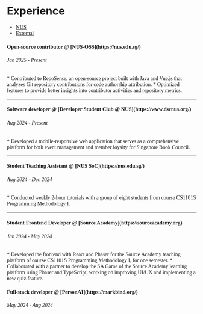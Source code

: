 # Experience
<span style="font-family: 'Lucida Console';">
<ul class="nav nav-tabs" role="tablist">
  <li class="nav-item" role="presentation">
    <a class="nav-link active" data-bs-toggle="tab" href="#NUS" aria-selected="false" role="tab" tabindex="-1">NUS</a>
  </li>
  <li class="nav-item" role="presentation">
    <a class="nav-link" data-bs-toggle="tab" href="#External" aria-selected="true" role="tab">External</a>
  </li>
</ul>
<div id="myTabContent" class="tab-content" style="margin-top:15px;">
  <div class="tab-pane fade active show" id="NUS" role="tabpanel">
    <h4>Open-source contributor @ <md>[NUS-OSS](https://nus.edu.sg/)</md></h4>
    <h6>Jan 2025 - Present</h6>
    <p><md>
    * Contributed to RepoSense, an open-source project built with Java and Vue.js that analyzes Git repository contributions for code authorship attribution.  
    * Optimized features to provide better insights into contributor activities and repository metrics. 
    </md></p>
    <hr />
    <h4>Software developer @ <md>[Developer Student Club @ NUS](https://www.dscnus.org/) </md></h4>
    <h6>Aug 2024 - Present</h6>
    <p>
    <md>
    * Developed a mobile-responsive web application that serves as a comprehensive platform for both event management and member loyalty for Singapore Book Council.
    </md>
    </p>
    <hr />
    <h4>Student Teaching Assistant @ <md>[NUS SoC](https://nus.edu.sg/)</md></h4>
    <h6>Aug 2024 - Dec 2024</h6>
    <p>
    <md>
    * Conducted weekly 2-hour tutorials with a group of eight students from course CS1101S Programming Methodology I. 
    </md>
    </p>
    <hr />
    <h4>
      Student Frontend Developer @ <md>[Source Academy](https://sourceacademy.org)</md>
    </h4>
    <h6>
      Jan 2024 - May 2024
    </h6>
    <p>
    <md>
      * Developed the frontend with React and Phaser for the Source Academy teaching platform of course CS1101S Programming Methodology I, for one semester.  
      * Collaborated with a partner to develop the SA Game of the Source Academy learning platform using Phaser and TypeScript, working on improving UI/UX and implementing a new quiz feature. 
    </md>
    </p>
  </div>

  <div class="tab-pane fade" id="External" role="tabpanel">
    <h4>Full-stack developer @ <md>[PersonAI](https://markbind.org/)</md></h4>
    <h6>May 2024 - Aug 2024</h6>
    <!-- <p>Some description of your role in the company and the technologies you've used.</p>
    {{ javascript }} -->
  </div>
</div>
</span>